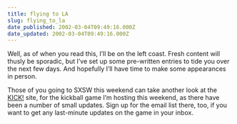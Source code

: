 ```yaml
---
title: flying to LA
slug: flying_to_la
date_published: 2002-03-04T09:49:16.000Z
date_updated: 2002-03-04T09:49:16.000Z
---
```


Well, as of when you read this, I’ll be on the left coast. Fresh content will thusly be sporadic, but I’ve set up some pre-written entries to tide you over the next few days. And hopefully I’ll have time to make some appearances in person.

Those of you going to SXSW this weekend can take another look at the [KICK!](/kick) site, for the kickball game I’m hosting this weekend, as there have been a number of small updates. Sign up for the email list there, too, if you want to get any last-minute updates on the game in your inbox.
